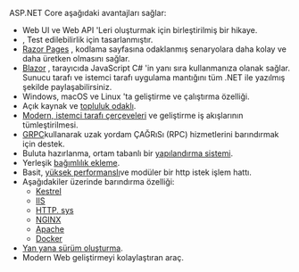 ASP.NET Core aşağıdaki avantajları sağlar:

* Web UI ve Web API 'Leri oluşturmak için birleştirilmiş bir hikaye.
* , Test edilebilirlik için tasarlanmıştır.
* [Razor Pages](xref:razor-pages/index) , kodlama sayfasına odaklanmış senaryolara daha kolay ve daha üretken olmasını sağlar.
* [Blazor](xref:blazor/index) , tarayıcıda JavaScript C# 'in yanı sıra kullanmanıza olanak sağlar. Sunucu tarafı ve istemci tarafı uygulama mantığını tüm .NET ile yazılmış şekilde paylaşabilirsiniz.
* Windows, macOS ve Linux 'ta geliştirme ve çalıştırma özelliği.
* Açık kaynak ve [topluluk odaklı](https://live.asp.net/).
* [Modern, istemci tarafı çerçeveleri](xref:blazor/index) ve geliştirme iş akışlarının tümleştirilmesi.
* [GRPC](xref:grpc/index)kullanarak uzak yordam ÇAĞRıSı (RPC) hizmetlerini barındırmak için destek.
* Buluta hazırlanma, ortam tabanlı bir [yapılandırma sistemi](xref:fundamentals/configuration/index).
* Yerleşik [bağımlılık ekleme](xref:fundamentals/dependency-injection).
* Basit, [yüksek performanslı](https://github.com/aspnet/benchmarks)ve modüler bir http istek işlem hattı.
* Aşağıdakiler üzerinde barındırma özelliği:
  * [Kestrel](xref:fundamentals/servers/kestrel)
  * [IIS](xref:host-and-deploy/iis/index)
  * [HTTP. sys](xref:fundamentals/servers/httpsys)
  * [NGINX](xref:host-and-deploy/linux-nginx)
  * [Apache](xref:host-and-deploy/linux-apache)
  * [Docker](xref:host-and-deploy/docker/index)
* [Yan yana sürüm oluşturma](/dotnet/standard/choosing-core-framework-server#a-need-for-side-by-side-of-net-versions-per-application-level).
* Modern Web geliştirmeyi kolaylaştıran araç.
